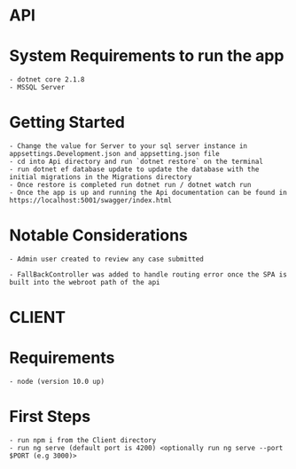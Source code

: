 # API

# System Requirements to run the app
    - dotnet core 2.1.8
    - MSSQL Server

# Getting Started
    - Change the value for Server to your sql server instance in appsettings.Development.json and appsetting.json file
    - cd into Api directory and run `dotnet restore` on the terminal
    - run dotnet ef database update to update the database with the initial migrations in the Migrations directory
    - Once restore is completed run dotnet run / dotnet watch run
    - Once the app is up and running the Api documentation can be found in https://localhost:5001/swagger/index.html

# Notable Considerations
    - Admin user created to review any case submitted 

    - FallBackController was added to handle routing error once the SPA is built into the webroot path of the api

# CLIENT

# Requirements
    - node (version 10.0 up)

# First Steps
    - run npm i from the Client directory
    - run ng serve (default port is 4200) <optionally run ng serve --port $PORT (e.g 3000)>
